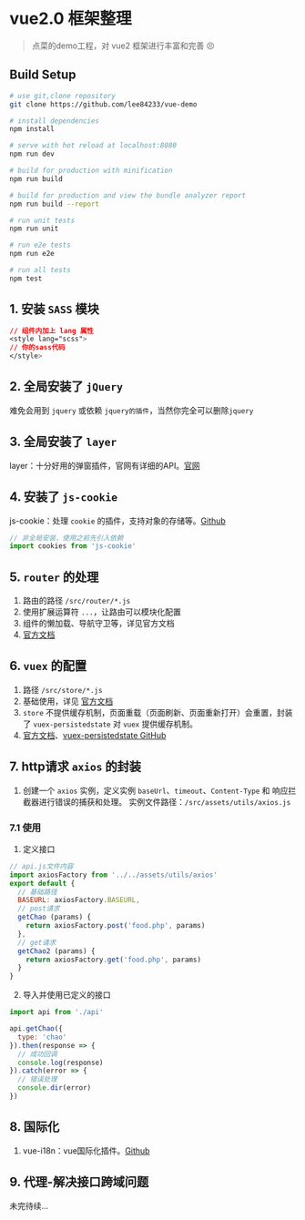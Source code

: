 # vue2.0 框架整理

> 点菜的demo工程，对 vue2 框架进行丰富和完善 :persevere:

## Build Setup

``` bash
# use git,clone repository
git clone https://github.com/lee84233/vue-demo

# install dependencies
npm install

# serve with hot reload at localhost:8080
npm run dev

# build for production with minification
npm run build

# build for production and view the bundle analyzer report
npm run build --report

# run unit tests
npm run unit

# run e2e tests
npm run e2e

# run all tests
npm test
```

## 1. 安装 `SASS` 模块

```css
// 组件内加上 lang 属性
<style lang="scss">
// 你的sass代码
</style>
```

## 2. 全局安装了 `jQuery`
难免会用到 `jquery` 或依赖 `jquery的插件`，当然你完全可以删除`jquery`

## 3. 全局安装了 `layer`
layer：十分好用的弹窗插件，官网有详细的API。[官网](http://layer.layui.com/)

## 4. 安装了 `js-cookie`
js-cookie：处理 `cookie` 的插件，支持对象的存储等。[Github](https://github.com/js-cookie/js-cookie)    
```javascript
// 非全局安装，使用之前先引入依赖
import cookies from 'js-cookie'
```

## 5. `router` 的处理
1. 路由的路径 `/src/router/*.js`
2. 使用扩展运算符 `...`，让路由可以模块化配置
3. 组件的懒加载、导航守卫等，详见官方文档
4. [官方文档](https://router.vuejs.org/zh-cn/)

## 6. `vuex` 的配置
1. 路径 `/src/store/*.js`
2. 基础使用，详见 [官方文档](https://vuex.vuejs.org/zh-cn/)
3. `store` 不提供缓存机制，页面重载（页面刷新、页面重新打开）会重置，封装了 `vuex-persistedstate` 对 `vuex` 提供缓存机制。
4. [官方文档](https://vuex.vuejs.org/zh-cn/)、[vuex-persistedstate GitHub](https://github.com/robinvdvleuten/vuex-persistedstate)

## 7. http请求 `axios` 的封装
1. 创建一个 `axios` 实例，定义实例 `baseUrl`、`timeout`、`Content-Type` 和 响应拦截器进行错误的捕获和处理。
实例文件路径：`/src/assets/utils/axios.js`

### 7.1 使用

1. 定义接口
```javascript
// api.js文件内容
import axiosFactory from '../../assets/utils/axios'
export default {
  // 基础路径
  BASEURL: axiosFactory.BASEURL,
  // post请求
  getChao (params) {
    return axiosFactory.post('food.php', params)
  },
  // get请求
  getChao2 (params) {
    return axiosFactory.get('food.php', params)
  }
}
```

2. 导入并使用已定义的接口

```javascript
import api from './api'

api.getChao({
  type: 'chao'
}).then(response => {
  // 成功回调
  console.log(response)
}).catch(error => {
  // 错误处理
  console.dir(error)
})

```

## 8. 国际化
1. vue-i18n：vue国际化插件。[Github](https://github.com/kazupon/vue-i18n)

## 9. 代理-解决接口跨域问题
未完待续...